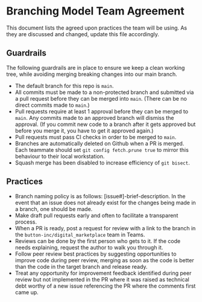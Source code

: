 # Branching Model Team Agreement

This document lists the agreed upon practices the team will be using. As they are discussed and changed, update this file accordingly.

## Guardrails
The following guardrails are in place to ensure we keep a clean working tree, while avoiding merging breaking changes into our main branch.
- The default branch for this repo is `main`.
- All commits must be made to a non-protected branch and submitted via a pull request before they can be merged into `main`. (There can be no direct commits made to `main`.)
- Pull requests require at least 1 approval before they can be merged to `main`. Any commits made to an approved branch will dismiss the approval. (If you commit new code to a branch after it gets approved but before you merge it, you have to get it approved again.)
- Pull requests must pass CI checks in order to be merged to `main`.
- Branches are automatically deleted on Github when a PR is merged. Each teammate should set `git config fetch.prune true` to mirror this behaviour to their local workstation.
- Squash merge has been disabled to increase efficiency of `git bisect`.

## Practices
- Branch naming policy is as follows: [issue#]-brief-description. In the event that an issue does not already exist for the changes being made in a branch, one should be made.
- Make draft pull requests early and often to facilitate a transparent process.
- When a PR is ready, post a request for review with a link to the branch in the `button-inc/digital_marketplace` team in Teams.
- Reviews can be done by the first person who gets to it. If the code needs explaining, request the author to walk you through it.
- Follow peer review best practices by suggesting opportunities to improve code during peer review, merging as soon as the code is better than the code in the target branch and release ready.
- Treat any opportunity for improvement feedback identified during peer review but not implemented in the PR where it was raised as technical debt worthy of a new issue referencing the PR where the comments first came up.
